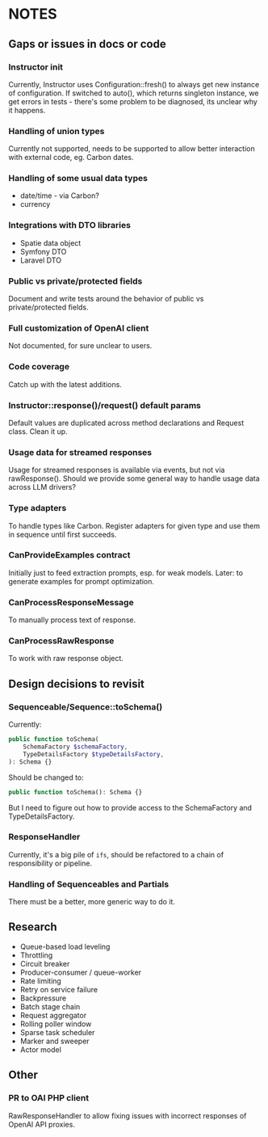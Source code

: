 # NOTES



## Gaps or issues in docs or code

### Instructor init

Currently, Instructor uses Configuration::fresh() to always get new instance of
configuration. If switched to auto(), which returns singleton instance, we get
errors in tests - there's some problem to be diagnosed, its unclear why it happens.

### Handling of union types

Currently not supported, needs to be supported to allow better interaction with external code, eg. Carbon dates.

### Handling of some usual data types

 - date/time - via Carbon?
 - currency

### Integrations with DTO libraries

 - Spatie data object
 - Symfony DTO
 - Laravel DTO

### Public vs private/protected fields

Document and write tests around the behavior of public vs private/protected fields.

### Full customization of OpenAI client

Not documented, for sure unclear to users.

### Code coverage

Catch up with the latest additions.

### Instructor::response()/request() default params

Default values are duplicated across method declarations and Request class.
Clean it up.

### Usage data for streamed responses

Usage for streamed responses is available via events, but not via rawResponse().
Should we provide some general way to handle usage data across LLM drivers? 

### Type adapters

To handle types like Carbon. Register adapters for given type and
use them in sequence until first succeeds.

### CanProvideExamples contract

Initially just to feed extraction prompts, esp. for weak models. Later: to
generate examples for prompt optimization.

### CanProcessResponseMessage

To manually process text of response.

### CanProcessRawResponse

To work with raw response object.




## Design decisions to revisit

### Sequenceable/Sequence::toSchema()

Currently:

```php
public function toSchema(
    SchemaFactory $schemaFactory,
    TypeDetailsFactory $typeDetailsFactory,
): Schema {}
```

Should be changed to:

```php
public function toSchema(): Schema {}
```

But I need to figure out how to provide access to the SchemaFactory and TypeDetailsFactory.

### ResponseHandler

Currently, it's a big pile of `ifs`, should be refactored to a chain of responsibility or pipeline.

### Handling of Sequenceables and Partials

There must be a better, more generic way to do it.




## Research

- Queue-based load leveling
- Throttling
- Circuit breaker
- Producer-consumer / queue-worker
- Rate limiting
- Retry on service failure
- Backpressure
- Batch stage chain
- Request aggregator
- Rolling poller window
- Sparse task scheduler
- Marker and sweeper
- Actor model




## Other

### PR to OAI PHP client

RawResponseHandler to allow fixing issues with incorrect responses of OpenAI API proxies.

